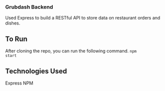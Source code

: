 ### Grubdash Backend

Used Express to build a RESTful API to store data on restaurant orders and dishes. 

## To Run 
After cloning the repo, you can run the following command. 
<code>npm start</code>

## Technologies Used
Express
NPM 